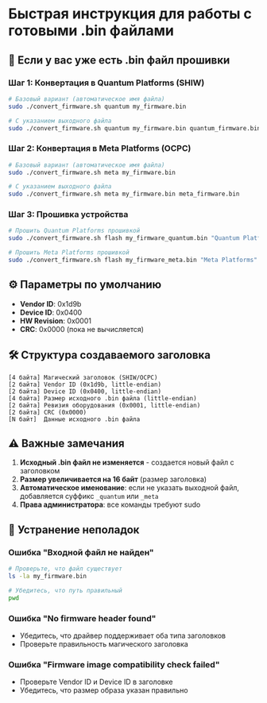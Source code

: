 # Быстрая инструкция для работы с готовыми .bin файлами

## 🚀 Если у вас уже есть .bin файл прошивки

### Шаг 1: Конвертация в Quantum Platforms (SHIW)

```bash
# Базовый вариант (автоматическое имя файла)
sudo ./convert_firmware.sh quantum my_firmware.bin

# С указанием выходного файла
sudo ./convert_firmware.sh quantum my_firmware.bin quantum_firmware.bin
```

### Шаг 2: Конвертация в Meta Platforms (OCPC)

```bash
# Базовый вариант (автоматическое имя файла)
sudo ./convert_firmware.sh meta my_firmware.bin

# С указанием выходного файла
sudo ./convert_firmware.sh meta my_firmware.bin meta_firmware.bin
```

### Шаг 3: Прошивка устройства

```bash
# Прошить Quantum Platforms прошивкой
sudo ./convert_firmware.sh flash my_firmware_quantum.bin "Quantum Platforms"

# Прошить Meta Platforms прошивкой
sudo ./convert_firmware.sh flash my_firmware_meta.bin "Meta Platforms"
```

## ⚙️ Параметры по умолчанию

- **Vendor ID**: 0x1d9b
- **Device ID**: 0x0400
- **HW Revision**: 0x0001
- **CRC**: 0x0000 (пока не вычисляется)

## 🛠️ Структура создаваемого заголовка

```
[4 байта] Магический заголовок (SHIW/OCPC)
[2 байта] Vendor ID (0x1d9b, little-endian)
[2 байта] Device ID (0x0400, little-endian)
[4 байта] Размер исходного .bin файла (little-endian)
[2 байта] Ревизия оборудования (0x0001, little-endian)
[2 байта] CRC (0x0000)
[N байт]  Данные исходного .bin файла
```

## ⚠️ Важные замечания

1. **Исходный .bin файл не изменяется** - создается новый файл с заголовком
2. **Размер увеличивается на 16 байт** (размер заголовка)
3. **Автоматическое именование**: если не указать выходной файл, добавляется суффикс `_quantum` или `_meta`
4. **Права администратора**: все команды требуют sudo

## 🔧 Устранение неполадок

### Ошибка "Входной файл не найден"
```bash
# Проверьте, что файл существует
ls -la my_firmware.bin

# Убедитесь, что путь правильный
pwd
```

### Ошибка "No firmware header found"
- Убедитесь, что драйвер поддерживает оба типа заголовков
- Проверьте правильность магического заголовка

### Ошибка "Firmware image compatibility check failed"
- Проверьте Vendor ID и Device ID в заголовке
- Убедитесь, что размер образа указан правильно

 
